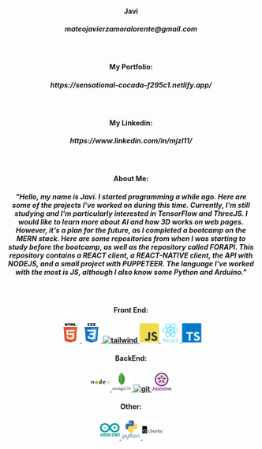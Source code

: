 <h4 align="center" ><strong>Javi<strong><h4>
<h5> mateojavierzamoralorente@gmail.com</h5><br>
<h4 align="center">My Portfolio:</h4>
<h5 align="center">https://sensational-cocada-f295c1.netlify.app/</h5><br>
<h4 align="center">My Linkedin: </h4>
<h5 align="center">https://www.linkedin.com/in/mjzl11/</h5>
<br>

<h4>About Me:</4>
<h5 align="center">"Hello, my name is Javi. I started programming a while ago. Here are some of the projects I've worked on during this time. Currently, I'm still studying and I'm particularly interested in TensorFlow and ThreeJS. I would like to learn more about AI and how 3D works on web pages. However, it's a plan for the future, as I completed a bootcamp on the MERN stack. Here are some repositories from when I was starting to study before the bootcamp, as well as the repository called FORAPI. This repository contains a REACT client, a REACT-NATIVE client, the API with NODEJS, and a small project with PUPPETEER. The language I've worked with the most is JS, although I also know some Python and Arduino."</h5><br>

<h4>Front End:</h4>
<p align="center"> <a href="https://www.w3.org/html/" target="_blank" rel="noreferrer"> <img src="https://raw.githubusercontent.com/devicons/devicon/master/icons/html5/html5-original-wordmark.svg" alt="html5" width="40" height="40"/> </a> <a href="https://www.w3schools.com/css/" target="_blank" rel="noreferrer"> <img src="https://raw.githubusercontent.com/devicons/devicon/master/icons/css3/css3-original-wordmark.svg" alt="css3" width="40" height="40"/> </a> <a href="https://tailwindcss.com/" target="_blank" rel="noreferrer"> <img src="https://www.vectorlogo.zone/logos/tailwindcss/tailwindcss-icon.svg" alt="tailwind" width="40" height="40"/> </a> <a href="https://developer.mozilla.org/en-US/docs/Web/JavaScript" target="_blank" rel="noreferrer"> <img src="https://raw.githubusercontent.com/devicons/devicon/master/icons/javascript/javascript-original.svg" alt="javascript" width="40" height="40"/> </a>  <a href="https://reactjs.org/" target="_blank" rel="noreferrer"> <img src="https://raw.githubusercontent.com/devicons/devicon/master/icons/react/react-original-wordmark.svg" alt="react" width="40" height="40"/> <a href="https://www.typescriptlang.org/" target="_blank" rel="noreferrer"> <img src="https://raw.githubusercontent.com/devicons/devicon/master/icons/typescript/typescript-original.svg" alt="typescript" width="40" height="40"/> </a></a></p>

<h4>BackEnd:</h4>
<p align="center"><a href="https://nodejs.org" target="_blank" rel="noreferrer"> <img src="https://raw.githubusercontent.com/devicons/devicon/master/icons/nodejs/nodejs-original-wordmark.svg" alt="nodejs" width="40" height="40"/> </a> </a><a href="https://www.mongodb.com/" target="_blank" rel="noreferrer"> <img src="https://raw.githubusercontent.com/devicons/devicon/master/icons/mongodb/mongodb-original-wordmark.svg" alt="mongodb" width="40" height="40"/> </a> <a href="https://git-scm.com/" target="_blank" rel="noreferrer"> <img src="https://www.vectorlogo.zone/logos/git-scm/git-scm-icon.svg" alt="git" width="40" height="40"/> </a><a href="www.https://jasmine.github.io/" target="_blank" rel="noreferrer"> <img src="https://raw.githubusercontent.com/devicons/devicon/master/icons/jasmine/jasmine-plain-wordmark.svg" alt="jasmine" width="40" height="40"/> </a><br>

<h4>Other:</h4>
<a href="https://www.arduino.cc/" target="_blank" rel="noreferrer"> <img src="https://raw.githubusercontent.com/devicons/devicon/master/icons/arduino/arduino-original-wordmark.svg" alt="arduino" width="40" height="40"/> </a>
<a href="https://www.python.org/" target="_blank" rel="noreferrer"> <img src="https://raw.githubusercontent.com/devicons/devicon/master/icons/python/python-original-wordmark.svg" alt="python" width="40" height="40"/> </a>
<a href="https://ubuntu.com/" target="_blank" rel="noreferrer"> <img src="https://raw.githubusercontent.com/devicons/devicon/master/icons/ubuntu/ubuntu-plain-wordmark.svg" alt="ubuntu" width="40" height="40"/> </a>
</p>